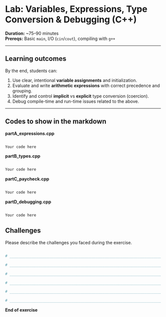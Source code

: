 # Lab: Variables, Expressions, Type Conversion & Debugging (C++)

**Duration:** ~75–90 minutes  
**Prereqs:** Basic `main`, I/O (`cin`/`cout`), compiling with `g++`

---

## Learning outcomes
By the end, students can:
1. Use clear, intentional **variable assignments** and initialization.
2. Evaluate and write **arithmetic expressions** with correct precedence and grouping.
3. Identify and control **implicit** vs **explicit** type conversion (coercion).
4. Debug compile-time and run-time issues related to the above.

---

## Codes to show in the markdown

**partA_expressions.cpp**
```cpp

Your code here

```

**partB_types.cpp**
```cpp

Your code here

```

**partC_paycheck.cpp**
```cpp

Your code here

```

**partD_debugging.cpp**
```cpp

Your code here

```





## Challenges

Please describe the challenges you faced during the exercise.

```python

# _________________________________________________________________________________________________

# _________________________________________________________________________________________________

# _________________________________________________________________________________________________

# _________________________________________________________________________________________________

# _________________________________________________________________________________________________

# _________________________________________________________________________________________________

```

**End of exercise**

